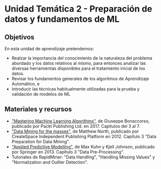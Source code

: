 # Unidad Temática 2 - Preparación de datos y fundamentos de ML

## Objetivos

En esta unidad de aprendizaje pretendemos:

* Realzar la importancia del conocimiento de la naturaleza del problema abordado y los datos relativos al mismo, para entonces analizar las diversas herramientas disponibles para el tratamiento inicial de los datos.
* Revisar los fundamentos generales de los algoritmos de Aprendizaje Automático, e
* Introducir las técnicas habitualmente utilizadas para la prueba y validación de modelos de ML

## Materiales y recursos

* ["Mastering Machine Learning Algorithms"](../../Bibliografia/Mastering%20Machine%20Learning%20Algorithms.pdf), de Giuseppe Bonaccorso, publicado por Packt Publishing Ltd. en 2017. Capítulos del 3 al 7.
* ["Data Mining for the masses"](../../DataMiningForTheMasses.pdf), de Matthew North, publicado por CreateSpace Independent Publishing Platform en 2012. Capítulo 3 "Data Preparation for Data Mining".
* ["Applied Predictive Modelling"](../../Bibliografia/applied%20predictive%20modelling.pdf), de Max Kuhn y Kjell Johnson, publicado por Springer en 2013. Capítulo 3 "Data Pre-Processing".
* Tutoriales de RapidMiner: "Data Handling", "Handling Missing Values" y "Normalization and Outlier Detection".

